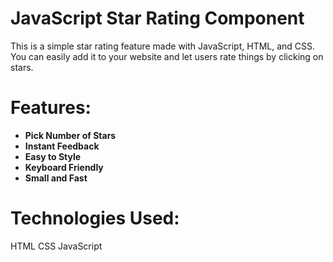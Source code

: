 # JavaScript Star Rating Component
This is a simple star rating feature made with JavaScript, HTML, and CSS. You can easily add it to your website and let users rate things by clicking on stars.

# Features:

- **Pick Number of Stars**
- **Instant Feedback**
- **Easy to Style**
- **Keyboard Friendly**
- **Small and Fast**

# Technologies Used:
HTML
CSS
JavaScript
